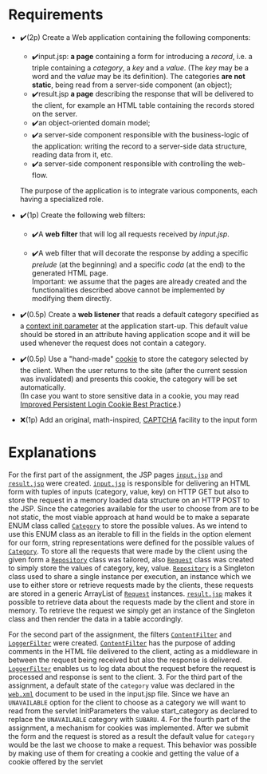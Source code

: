 
# Requirements


-   ✔️(2p) Create a Web application containing the following components:
    
    -   ✔️input.jsp:  **a page**  containing a form for introducing a  _record_, i.e. a triple containing a  _category_, a  _key_  and a  _value_. (The  _key_  may be a word and the  _value_  may be its definition). The categories  **are not static**, being read from a server-side component (an object);
    -   ✔️result.jsp  **a page**  describing the response that will be delivered to the client, for example an HTML table containing the records stored on the server.
    -   ✔️an object-oriented domain model;
    -   ✔️a server-side component responsible with the business-logic of the application: writing the record to a server-side data structure, reading data from it, etc.
    -   ✔️a server-side component responsible with controlling the web-flow.
    
    The purpose of the application is to integrate various components, each having a specialized role.
    
-   ✔️(1p) Create the following web filters:
    
    -   ✔️A  **web filter**  that will log all requests received by  _input.jsp_.
        
    -   ✔️A web filter that will decorate the response by adding a specific  _prelude_  (at the beginning) and a specific  _coda_  (at the end) to the generated HTML page.  
        Important: we assume that the pages are already created and the functionalities described above cannot be implemented by modifying them directly.
    
-   ✔️(0.5p) Create a  **web listener**  that reads a default category specified as a  [context init parameter](https://javatutorial.net/java-init-parameters)  at the application start-up. This default value should be stored in an attribute having application scope and it will be used whenever the request does not contain a category.
    
-   ✔️(0.5p) Use a "hand-made"  [cookie](http://docs.oracle.com/javaee/7/api/javax/servlet/http/Cookie.html)  to store the category selected by the client. When the user returns to the site (after the current session was invalidated) and presents this cookie, the category will be set automatically.  
    (In case you want to store sensitive data in a cookie, you may read  [Improved Persistent Login Cookie Best Practice](http://jaspan.com/improved_persistent_login_cookie_best_practice).)
    
-   ❌(1p) Add an original, math-inspired,  [CAPTCHA](http://www.captcha.net/)  facility to the input form

# Explanations
	

For the first part of the assignment,  the JSP pages [`input.jsp`](https://github.com/IonitaCatalin/JavaTechnologies/blob/main/Labs2/src/main/webapp/jsp/input.jsp) and [`result.jsp`](https://github.com/IonitaCatalin/JavaTechnologies/blob/main/Labs2/src/main/webapp/jsp/result.jsp) were created.   [`input.jsp`](https://github.com/IonitaCatalin/JavaTechnologies/blob/main/Labs2/src/main/webapp/jsp/input.jsp)  is responsible for delivering an HTML form with tuples of inputs (category, value, key) on HTTP GET  but also to store the request in a memory loaded data structure on an HTTP POST to the JSP. Since the categories available for the user to choose from are to be not static, the most viable approach at hand would be to make a separate ENUM class called [`Category`](https://github.com/IonitaCatalin/JavaTechnologies/blob/main/Labs2/src/main/java/com/javatechnologies/labs2/enums/Category.java) to store the possible values. As we intend to use this ENUM class as an iterable to fill in the fields in the option element for our form, string representations were defined for the possible values of [`Category`](https://github.com/IonitaCatalin/JavaTechnologies/blob/main/Labs2/src/main/java/com/javatechnologies/labs2/enums/Category.java). To store all the requests that were made by the client using the given form a [`Repository`](https://github.com/IonitaCatalin/JavaTechnologies/blob/main/Labs2/src/main/java/com/javatechnologies/labs2/util/Repository.java) class was tailored, also [`Request`](https://github.com/IonitaCatalin/JavaTechnologies/blob/main/Labs2/src/main/java/com/javatechnologies/labs2/util/Request.java) class was created to simply store the values of category, key, value. [`Repository`](https://github.com/IonitaCatalin/JavaTechnologies/blob/main/Labs2/src/main/java/com/javatechnologies/labs2/util/Repository.java) is a Singleton class used to share a single instance per execution, an instance which we use to either store or retrieve requests made by the clients, these requests are stored in a generic ArrayList of  [`Request`](https://github.com/IonitaCatalin/JavaTechnologies/blob/main/Labs2/src/main/java/com/javatechnologies/labs2/util/Request.java) instances. [`result.jsp`](https://github.com/IonitaCatalin/JavaTechnologies/blob/main/Labs2/src/main/webapp/jsp/result.jsp) makes it possible to retrieve data about the requests made by the client and store in memory. To retrieve the request we simply get an instance of the Singleton class and then render the data in a table accordingly.

For the second part of the assignment, the filters [`ContentFilter`](https://github.com/IonitaCatalin/JavaTechnologies/blob/main/Labs2/src/main/java/com/javatechnologies/labs2/filters/ContentFilter.java) and [`LoggerFilter`](https://github.com/IonitaCatalin/JavaTechnologies/blob/main/Labs2/src/main/java/com/javatechnologies/labs2/filters/LoggerFilter.java) were created.  [`ContentFilter`](https://github.com/IonitaCatalin/JavaTechnologies/blob/main/Labs2/src/main/java/com/javatechnologies/labs2/filters/ContentFilter.java) has the purpose of adding comments in the HTML file delivered to the client, acting as a middleware in between the request being received but also the response is delivered. [`LoggerFilter`](https://github.com/IonitaCatalin/JavaTechnologies/blob/main/Labs2/src/main/java/com/javatechnologies/labs2/filters/LoggerFilter.java) enables us to log data about the request before the request is processed and response is sent to the client.
3.	For the third part of the assignment, a default state of the `category` value was declared in the [`web.xml`](https://github.com/IonitaCatalin/JavaTechnologies/blob/main/Labs2/src/main/webapp/WEB-INF/web.xml) document to be used in the input.jsp file. Since we have an `UNAVAILABLE` option for the client to choose as a category we will want to read from the servlet InitParameters the value start_category as declared to replace the `UNAVAILABLE` category with `SUBARU`.
4.	For the fourth part of the assignment, a mechanism for cookies was implemented. After we submit the form and the request is stored as a result the default value for `category`  would be the last we choose to make a request. This behavior was possible by making use of them for creating a cookie and getting the value of a cookie offered by the servlet

